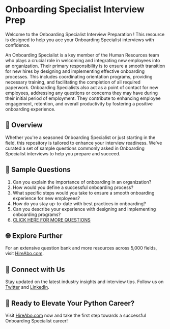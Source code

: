 # Onboarding Specialist Interview Prep

Welcome to the Onboarding Specialist Interview Preparation ! This resource is designed to help you ace your Onboarding Specialist interviews with confidence.

An Onboarding Specialist is a key member of the Human Resources team who plays a crucial role in welcoming and integrating new employees into an organization. Their primary responsibility is to ensure a smooth transition for new hires by designing and implementing effective onboarding processes. This includes coordinating orientation programs, providing necessary training, and facilitating the completion of all required paperwork. Onboarding Specialists also act as a point of contact for new employees, addressing any questions or concerns they may have during their initial period of employment. They contribute to enhancing employee engagement, retention, and overall productivity by fostering a positive onboarding experience.

## 🚀 Overview

Whether you're a seasoned Onboarding Specialist or just starting in the field, this repository is tailored to enhance your interview readiness. We've curated a set of sample questions commonly asked in Onboarding Specialist interviews to help you prepare and succeed.

## 📝 Sample Questions

1. Can you explain the importance of onboarding in an organization?
2. How would you define a successful onboarding process?
3. What specific steps would you take to ensure a smooth onboarding experience for new employees?
4. How do you stay up-to-date with best practices in onboarding?
5. Can you describe your experience with designing and implementing onboarding programs?
6. [CLICK HERE FOR MORE QUESTIONS](https://hireabo.com/job/1_1_32/Onboarding%20Specialist)

## 🌐 Explore Further

For an extensive question bank and more resources across 5,000 fields, visit [HireAbo.com](https://www.hireabo.com).

## 📱 Connect with Us

Stay updated on the latest industry insights and interview tips. Follow us on [Twitter](https://twitter.com/hireabo) and [LinkedIn](https://www.linkedin.com/in/hire-abo-3609972a8/).

## 🚀 Ready to Elevate Your Python Career?

Visit [HireAbo.com](https://www.hireabo.com) now and take the first step towards a successful Onboarding Specialist career!